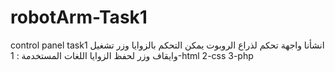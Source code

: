 # robotArm-Task1
control panel task1
انشأنا واجهة تحكم لذراع الروبوت يمكن التحكم بالزوايا وزر تشغيل وايقاف وزر لحفظ الزوايا
اللغات المستخدمة :
1-html
2-css
3-php
